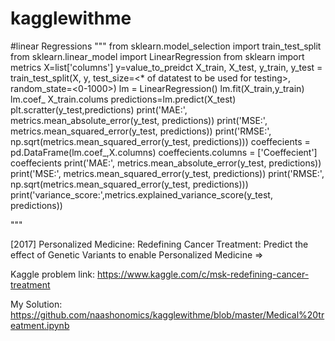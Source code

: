 # kagglewithme

#linear Regressions
"""
from sklearn.model_selection import train_test_split
from sklearn.linear_model import LinearRegression
from sklearn import metrics
X=list['columns']
y=value_to_preidct
X_train, X_test, y_train, y_test = train_test_split(X, y, test_size=<* of datatest to be used for testing>, random_state=<0-1000>)
lm = LinearRegression()
lm.fit(X_train,y_train)
lm.coef_
X_train.colums
predictions=lm.predict(X_test)
plt.scratter(y_test,predictions)
print('MAE:', metrics.mean_absolute_error(y_test, predictions))
print('MSE:', metrics.mean_squared_error(y_test, predictions))
print('RMSE:', np.sqrt(metrics.mean_squared_error(y_test, predictions)))
coeffecients = pd.DataFrame(lm.coef_,X.columns)
coeffecients.columns = ['Coeffecient']
coeffecients
print('MAE:', metrics.mean_absolute_error(y_test, predictions))
print('MSE:', metrics.mean_squared_error(y_test, predictions))
print('RMSE:', np.sqrt(metrics.mean_squared_error(y_test, predictions)))
print('variance_score:',metrics.explained_variance_score(y_test, predictions))

"""


[2017] Personalized Medicine: Redefining Cancer Treatment: Predict the effect of Genetic Variants to enable Personalized Medicine => 

Kaggle problem link: https://www.kaggle.com/c/msk-redefining-cancer-treatment

My Solution: https://github.com/naashonomics/kagglewithme/blob/master/Medical%20treatment.ipynb 


